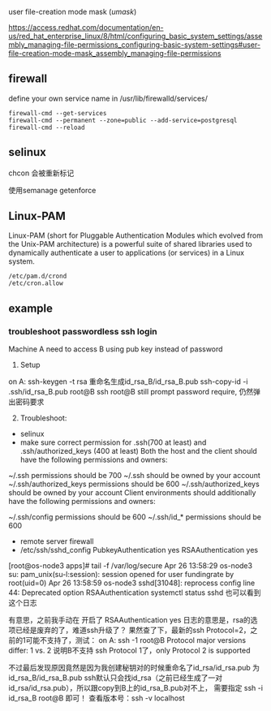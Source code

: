user file-creation mode mask (*umask*)

https://access.redhat.com/documentation/en-us/red_hat_enterprise_linux/8/html/configuring_basic_system_settings/assembly_managing-file-permissions_configuring-basic-system-settings#user-file-creation-mode-mask_assembly_managing-file-permissions

## firewall

define your own service name in /usr/lib/firewalld/services/
```
firewall-cmd --get-services
firewall-cmd --permanent --zone=public --add-service=postgresql
firewall-cmd --reload
```
## selinux
chcon 会被重新标记

使用semanage
getenforce 

## Linux-PAM

Linux-PAM (short for Pluggable Authentication Modules which evolved from the Unix-PAM architecture) is a powerful suite of shared libraries used to dynamically authenticate a user to applications (or services) in a Linux system.

```
/etc/pam.d/crond
/etc/cron.allow 
```

## example

### troubleshoot passwordless ssh login
Machine A need to access B using pub key instead of password

1. Setup

on A:
ssh-keygen -t rsa 重命名生成id_rsa_B/id_rsa_B.pub
ssh-copy-id -i .ssh/id_rsa_B.pub root@B
ssh root@B still prompt password require, 仍然弹出密码要求

2. Troubleshoot: 
+ selinux 
+ make sure correct permission for .ssh(700 at least) and .ssh/authorized_keys (400 at least)
Both the host and the client should have the following permissions and owners:

~/.ssh permissions should be 700
~/.ssh should be owned by your account
~/.ssh/authorized_keys permissions should be 600
~/.ssh/authorized_keys should be owned by your account
Client environments should additionally have the following permissions and owners:

~/.ssh/config permissions should be 600
~/.ssh/id_* permissions should be 600
+ remote server firewall
+ /etc/ssh/sshd_config
    PubkeyAuthentication yes
    RSAAuthentication yes

[root@os-node3 apps]# tail -f /var/log/secure
Apr 26 13:58:29 os-node3 su: pam_unix(su-l:session): session opened for user fundingrate by root(uid=0)
Apr 26 13:58:59 os-node3 sshd[31048]: reprocess config line 44: Deprecated option RSAAuthentication
systemctl status sshd 也可以看到这个日志

有意思，之前我手动在 开启了 
RSAAuthentication yes
日志的意思是，rsa的选项已经是废弃的了，难道ssh升级了？
果然查了下，最新的ssh Protocol=2，之前的1可能不支持了，测试：
on A:
ssh -1 root@B
Protocol major versions differ: 1 vs. 2
说明B不支持 ssh Protocol 1了，only Protocol 2 is supported

不过最后发现原因竟然是因为我创建秘钥对的时候重命名了id_rsa/id_rsa.pub 为 id_rsa_B/id_rsa_B.pub
ssh默认只会找id_rsa（之前已经生成了一对id_rsa/id_rsa.pub），所以跟copy到B上的id_rsa_B.pub对不上，
需要指定
ssh -i id_rsa_B root@B 即可！
查看版本号：ssh -v localhost
